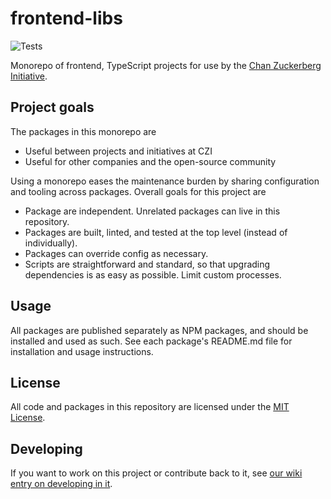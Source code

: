 # frontend-libs

![Tests](https://github.com/chanzuckerberg/frontend-libs/workflows/Tests/badge.svg)

Monorepo of frontend, TypeScript projects for use by the [Chan Zuckerberg Initiative](https://github.com/chanzuckerberg).

## Project goals

The packages in this monorepo are
- Useful between projects and initiatives at CZI
- Useful for other companies and the open-source community

Using a monorepo eases the maintenance burden by sharing configuration and tooling across packages. Overall goals for this project are
- Package are independent. Unrelated packages can live in this repository.
- Packages are built, linted, and tested at the top level (instead of individually).
- Packages can override config as necessary.
- Scripts are straightforward and standard, so that upgrading dependencies is as easy as possible. Limit custom processes.

## Usage

All packages are published separately as NPM packages, and should be installed and used as such. See each package's README.md file for installation and usage instructions.

## License

All code and packages in this repository are licensed under the [MIT License](https://opensource.org/licenses/MIT).

## Developing

If you want to work on this project or contribute back to it, see [our wiki entry on developing in it](https://github.com/chanzuckerberg/frontend-libs/wiki/Developing).
